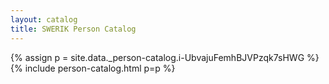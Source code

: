 ```yaml
---
layout: catalog
title: SWERIK Person Catalog
---
```

{% assign p = site.data._person-catalog.i-UbvajuFemhBJVPzqk7sHWG %}
{% include person-catalog.html p=p %}

